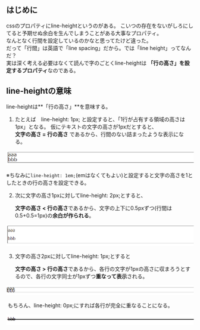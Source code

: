 ## はじめに
cssのプロパティにline-heightというのがある。
こいつの存在をないがしろにしてると予期せぬ余白を生んでしまうことがある大事なプロパティ。  
なんとなく行間を設定しているのかなと思ってたけど違った。  
だって「行間」は英語で「line spacing」だから。では「line height」ってなんだ？  
実は深く考える必要はなくて読んで字のごとくline-heightは **「行の高さ」を設定するプロパティ**なのである。  

## line-heightの意味
line-heightは**「行の高さ」**を意味する。

1. たとえば　line-height: 1px; と設定すると、「1行が占有する領域の高さは 1px」となる。
   仮にテキストの文字の高さが1pxだとすると、  
   **文字の高さ = 行の高さ** であるから、行間のない詰まったような表示になる。

![](./img/line-height1.PNG)

​		※ちなみに`line-height: 1em;`(emはなくてもよい)と設定すると文字の高さを1としたときの行の高さを設定できる。  

  

2. 次に文字の高さ1pxに対してline-height: 2px;とすると、

   **文字の高さ < 行の高さ**であるから、文字の上下に0.5pxずつ(行間は0.5+0.5=1px)の**余白が作られる**。

![](./img/line-height2.PNG)

3. 文字の高さ2pxに対してline-height: 1px;とすると

   **文字の高さ > 行の高さ**であるから、各行の文字が1pxの高さに収まろうとするので、各行の文字同士が1pxずつ**重なって表示**される。

![](./img/line-height3.PNG)

​		もちろん、line-height: 0px;にすれば各行が完全に重なることになる。

![](./img/line-height4.PNG)